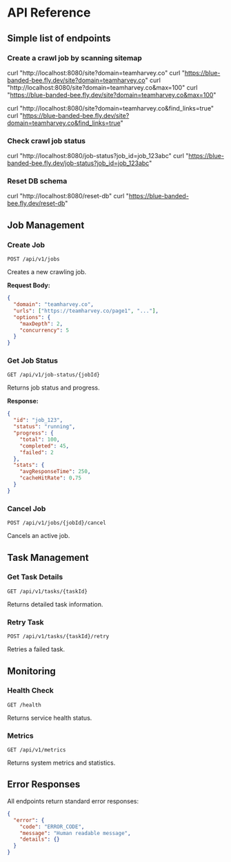 # API Reference

## Simple list of endpoints

### Create a crawl job by scanning sitemap

curl "http://localhost:8080/site?domain=teamharvey.co"
curl "https://blue-banded-bee.fly.dev/site?domain=teamharvey.co"
curl "http://localhost:8080/site?domain=teamharvey.co&max=100"
curl "https://blue-banded-bee.fly.dev/site?domain=teamharvey.co&max=100"

curl "http://localhost:8080/site?domain=teamharvey.co&find_links=true"
curl "https://blue-banded-bee.fly.dev/site?domain=teamharvey.co&find_links=true"

### Check crawl job status

curl "http://localhost:8080/job-status?job_id=job_123abc"
curl "https://blue-banded-bee.fly.dev/job-status?job_id=job_123abc"

### Reset DB schema

curl "http://localhost:8080/reset-db"
curl "https://blue-banded-bee.fly.dev/reset-db"

## Job Management

### Create Job

```http
POST /api/v1/jobs
```

Creates a new crawling job.

**Request Body:**

```json
{
  "domain": "teamharvey.co",
  "urls": ["https://teamharvey.co/page1", "..."],
  "options": {
    "maxDepth": 2,
    "concurrency": 5
  }
}
```

### Get Job Status

```http
GET /api/v1/job-status/{jobId}
```

Returns job status and progress.

**Response:**

```json
{
  "id": "job_123",
  "status": "running",
  "progress": {
    "total": 100,
    "completed": 45,
    "failed": 2
  },
  "stats": {
    "avgResponseTime": 250,
    "cacheHitRate": 0.75
  }
}
```

### Cancel Job

```http
POST /api/v1/jobs/{jobId}/cancel
```

Cancels an active job.

## Task Management

### Get Task Details

```http
GET /api/v1/tasks/{taskId}
```

Returns detailed task information.

### Retry Task

```http
POST /api/v1/tasks/{taskId}/retry
```

Retries a failed task.

## Monitoring

### Health Check

```http
GET /health
```

Returns service health status.

### Metrics

```http
GET /api/v1/metrics
```

Returns system metrics and statistics.

## Error Responses

All endpoints return standard error responses:

```json
{
  "error": {
    "code": "ERROR_CODE",
    "message": "Human readable message",
    "details": {}
  }
}
```

